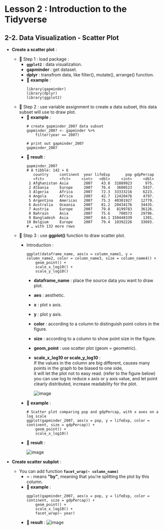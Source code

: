 # Lesson 2 : Introduction to the Tidyverse

## 2-2. Data Visualization - Scatter Plot
* __Create a scatter plot__ :
  * 🔆 Step 1 : load package : 
    * **`ggplot2`** : data visualization.
    * **gapminder** : get dataset.
    * **dplyr** : transfrom data, like filter(), mutate(), arrange() function.
    * 📝 **example** : 
      ```
      library(gapminder)
      library(dplyr)
      library(ggplot2)
      ```
  * 🔆 Step 2 : use variable assignment to create a data subset, this data subset will use to draw plot.
    * 📝 **example** : 
      ```
      # create gapminder_2007 data subset
      gapminder_2007 <- gapminder %>%
          filter(year == 2007)

      # print out gapminder_2007
      gapminder_2007
      ```
    * 🔎 **result** :
      ```
      gapminder_2007
      # A tibble: 142 × 6
         country     continent  year lifeExp       pop gdpPercap
         <fct>       <fct>     <int>   <dbl>     <int>     <dbl>
       1 Afghanistan Asia       2007    43.8  31889923      975.
       2 Albania     Europe     2007    76.4   3600523     5937.
       3 Algeria     Africa     2007    72.3  33333216     6223.
       4 Angola      Africa     2007    42.7  12420476     4797.
       5 Argentina   Americas   2007    75.3  40301927    12779.
       6 Australia   Oceania    2007    81.2  20434176    34435.
       7 Austria     Europe     2007    79.8   8199783    36126.
       8 Bahrain     Asia       2007    75.6    708573    29796.
       9 Bangladesh  Asia       2007    64.1 150448339     1391.
      10 Belgium     Europe     2007    79.4  10392226    33693.
      # … with 132 more rows
      ```
  * 🔆 Step 3 : use **ggplot()** function to draw scatter plot.
    * Introduction :
      ```
      ggplot(dataframe_name, aes(x = column_name1, y = column_name2, color = column_name3, size = column_name4)) +
          geom_point() +
          scale_x_log10() +
          scale_y_log10()
      ```
      * **dataframe_name** : place the source data you want to draw plot.
      * **aes** : aesthetic.
      * **x** : plot x axis.
      * **y** : plot y axis.
      * **color** : according to a column to distinguish point colors in the figure.
      * **size** : according to a column to show point size in the figure.
      * **geom_point** : use scatter plot (geom = geometric).
      * **scale_x_log10 or scale_y_log10** : 
        <br>If the values in the column are big different, causes many points in the graph to be biased to one side,
        <br>it will let the plot not to easy read. (refer to the figure below) 
        <br>you can use log to reduce x axis or y axis value, and let point clearly distributed, increase readability for the plot.</br>  

        ![image](https://user-images.githubusercontent.com/15766139/185030567-62c0fa08-679b-4fc7-aa06-2250e274f9c9.png)

    * 📝 **example** : 
      ```
      # Scatter plot comparing pop and gdpPercap, with x axes on a log scale
      ggplot(gapminder_2007, aes(x = pop, y = lifeExp, color = continent, size = gdpPercap)) +
          geom_point() +
          scale_x_log10()
      ```
    * 🔎 **result** :

      ![image](https://user-images.githubusercontent.com/15766139/185029887-697ae00b-a93e-49f0-ad26-ba018232c083.png)
       
 * __Create scatter subplot__ : 
   * You can add function **`facet_wrap(~ column_name)`**
     * **~** : means **"by"**, meaning that you're splitting the plot by this column.
     * 📝 **example** : 
       ```
       ggplot(gapminder_2007, aes(x = pop, y = lifeExp, color = continent, size = gdpPercap)) +
           geom_point() +
           scale_x_log10() +
           facet_wrap(~ year)
       ```
     * 🔎 **result** : 
       ![image](https://user-images.githubusercontent.com/15766139/185040187-752aba68-cb44-44b8-89af-a56645602194.png)

